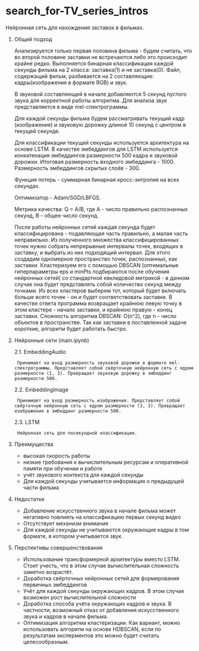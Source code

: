 # search_for-TV_series_intros

Нейронная сеть для нахождения заставок в фильмах.

1. Общий подход
   
   Анализируется только первая половина фильма - будем считать, что во второй половине заставки не встречаются либо это происходит крайне редко. Выполняется бинарная классификация каждой секунды фильма на 2 класса: заставка(1) и не заставка(0). Файл, содержащий фильм, разбивается на 2 составляющие: кадры(изображения в формате RGB) и звук.
   
   В звуковой составляющей в начале добавляются 5 секунд пустого звука для корректной работы алгоритма. Для анализа звук представляется в виде mel-спектрограммы.
   
   Для каждой секунды фильма будем рассматривать текущий кадр (изображение) и звуковую дорожку длиной 10 секунд с центром в текущей секунде.
   
   Для классификации текущей секунды используется архитектура на основе LSTM. В качестве эмбеддингов для LSTM используется конкатенация эмбеддингов размерности 500 кадра и звуковой дорожки. Итоговая размерность входного эмбеддинга - 1000. Размерность эмбеддингов скрытых слоёв - 300.
   
   Функция потерь - суммарная бинарная кросс-энтропия на всех секундах.
   
   Оптимизатор - Adam/SGD/LBFGS.
   
   Метрика качества: Q = A/B, где A - число правильно распознанных секунд, B - общее число секунд.
   
   После работы нейронных сетей каждая секунда будет классифицирована - подавляющая часть правильно, а малая часть неправильно. Из полученного множества классифицированных точек нужно собрать непрерывные интервалы точек, входящих в заставку, и выбрать из них подходящий интервал. Для этого создадим одномерное пространство точек, распознанных, как заставки. Кластеризуем его с помощью DBSCAN (оптимальные гиперпараметры eps и minPts подбираются после обучения нейронных сетей) со стандартной евклидовой метрикой - в данном случае она будет представлять собой количество секунд между точками. Из всех кластеров выберем тот, который будет включать больше всего точек - он и будет соответствовать заставке. В качестве ответа программа возвращает крайнюю левую точку в этом кластере - начало заставки, и крайнюю правую - конец заставки. Сложность алгоритма DBSCAN: O(n^2), где n - число объектов в пространстве. Так как заставки в поставленной задаче короткие, алгоритм будет работать быстро.
2. Нейронные сети (main.ipynb)
   
   2.1. EmbeddingAudio
   
        Принимает на вход размерность звуковой дорожки в формате mel-спектрограммы. Представляет собой свёрточную нейронную сеть с ядром размерности (1, 3). Превращает звуковую дорожку в эмбеддинг размерности 500.
   
   2.2. EmbeddingImage
   
        Принимает на вход размерность изображения. Представляет собой свёрточную нейронную сеть с ядром размерности (3, 3). Превращает изображение в эмбеддинг размерности 500.
   
   2.3. LSTM
   
        Нейронная сеть для посекундной классификации.
3. Преимущества
   - высокая скорость работы
   - низкие требования к вычислительным ресурсам и оперативной памяти при обучении и работе
   - учёт звукового контекста для каждой секунды
   - Для каждой секунды учитывается информация о предыдущей части фильма
4. Недостатки
   - Добавление искусственного звука в начале фильма может негативно повлиять на классификацию первых секунд видео
   - Отсутствует механизм внимания
   - Для каждой секунды не учитываются окружающие кадры в том формате, в котором учитывается звук.
5. Перспективы совершенствования
   - Использование трансформерной архитектуры вместо LSTM. Стоит учесть, что в этом случае вычислительная сложность заметно возрастёт.
   - Доработка свёрточных нейронных сетей для формирования первичных эмбеддингов
   - Учёт для каждой секунды окружающих кадров. В этом случае возможен рост вычислительной сложности
   - Доработка способа учёта окружающих кадров и звука. В частности, возможный отказ от добавления искусственного звука и кадров в начале фильма.
   - Оптимизация алгоритма кластеризации. Как вариант, можно использовать алгоритм на основе HDBSCAN, если по результатам эксперментов это можно будет считать целесообразным.
